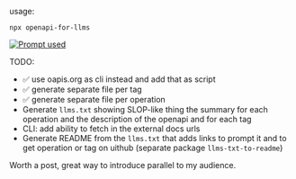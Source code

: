 usage:

```
npx openapi-for-llms
```

[![Prompt used](https://b.lmpify.com/Prompt_used)](https://letmeprompt.com/rules-httpsuithu-3bvkpn0)

TODO:

- ✅ use oapis.org as cli instead and add that as script
- ✅ generate separate file per tag
- ✅ generate separate file per operation
- Generate `llms.txt` showing SLOP-like thing the summary for each operation and the description of the openapi and for each tag
- CLI: add ability to fetch in the external docs urls
- Generate README from the `llms.txt` that adds links to prompt it and to get operation or tag on uithub (separate package `llms-txt-to-readme`)

Worth a post, great way to introduce parallel to my audience.
